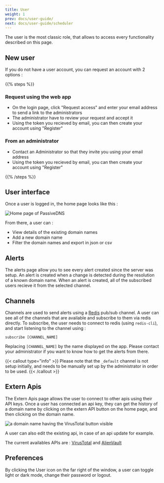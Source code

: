 ```yaml
---
title: User
weight: 1
prev: docs/user-guide/
next: docs/user-guide/scheduler
---
```


The user is the most classic role, that allows to access every functionality described on this page.

## New user

If you do not have a user account, you can request an account with 2 options :

{{% steps %}}

### Request using the web app
- On the login page, click "Request access" and enter your email address to send a link to the administrators
- The administrator have to review your request and accept it
- Using the token you recieved by email, you can then create your account using "Register"

### From an administrator
- Contact an Administrator so that they invite you using your email address
- Using the token you recieved by email, you can then create your account using "Register"

{{% /steps %}}


## User interface

Once a user is logged in, the home page looks like this :

![Home page of PassiveDNS](/screenshots/User-Home.png)

From there, a user can :
- View details of the existing domain names
- Add a new domain name
- Filter the domain names and export in json or csv

## Alerts

The alerts page allow you to see every alert created since the server was setup.
An alert is created when a change is detected during the resolution of a known domain name.
When an alert is created, all of the subscribed users recieve it from the selected channel.

## Channels

Channels are used to send alerts using a [Redis](https://redis.io/docs/latest/develop/interact/pubsub/) pub/sub channel. 
A user can see all of the channels that are available and subscribe to them via redis directly. 
To subscribe, the user needs to connect to redis (using `redis-cli`), and start listening to the channel using :
```
subscribe [CHANNEL_NAME]
```
Replacing `[CHANNEL_NAME]` by the name displayed on the app.
Please contact your administrator if you want to know how to get the alerts from there.

{{< callout type="info" >}}
  Please note that the `_default` channel is not setup initially, and needs to be manually set up by the administrator in order to be used.
{{< /callout >}}

## Extern Apis

The Extern Apis page allows the user to connect to other apis using their API keys. Once a user has connected an api key, they can get the history of a domain name by clicking on the extern API button on the home page, and then clicking on the domain name.

![a domain name having the VirusTotal button visible](/screenshots/extern-api.png)

A user can also edit the existing api, in case of an api update for example. 

The current availables APIs are : [VirusTotal](https://www.virustotal.com) and [AlienVault](https://otx.alienvault.com/api)

## Preferences

By clicking the User icon on the far right of the window, a user can toggle light or dark mode, change their password or logout.